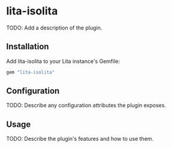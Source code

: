 # lita-isolita

TODO: Add a description of the plugin.

## Installation

Add lita-isolita to your Lita instance's Gemfile:

``` ruby
gem "lita-isolita"
```

## Configuration

TODO: Describe any configuration attributes the plugin exposes.

## Usage

TODO: Describe the plugin's features and how to use them.
